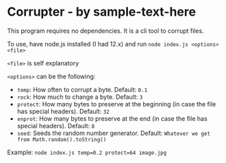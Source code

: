 # Corrupter - by sample-text-here

This program requires no dependencies. It is a cli tool to corrupt files.

To use, have node.js installed (I had 12.x) and run `node index.js <options> <file>`

`<file>` is self explanatory

`<options>` can be the following:

- `temp`: How often to corrupt a byte. Default: `0.1`
- `rock`: How much to change a byte. Default: `3`
- `protect`: How many bytes to preserve at the beginning (in case the file has special headers). Default: `32`
- `enprot`: How many bytes to preserve at the end (in case the file has special headers). Default: `8`
- `seed`: Seeds the random number generator. Default: `Whatever we get from Math.random().toString()`

Example:
`node index.js temp=0.2 protect=64 image.jpg`
